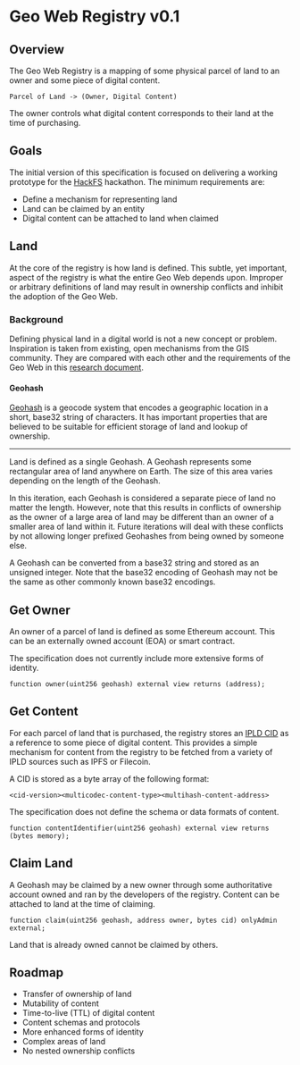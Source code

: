 # Geo Web Registry v0.1

## Overview

The Geo Web Registry is a mapping of some physical parcel of land to an owner and some piece of digital content.

```
Parcel of Land -> (Owner, Digital Content)
```

The owner controls what digital content corresponds to their land at the time of purchasing.

## Goals

The initial version of this specification is focused on delivering a working prototype for the [HackFS](https://hackfs.com) hackathon. The minimum requirements are:

- Define a mechanism for representing land
- Land can be claimed by an entity
- Digital content can be attached to land when claimed

## Land

At the core of the registry is how land is defined. This subtle, yet important, aspect of the registry is what the entire Geo Web depends upon. Improper or arbitrary definitions of land may result in ownership conflicts and inhibit the adoption of the Geo Web.

### Background

Defining physical land in a digital world is not a new concept or problem. Inspiration is taken from existing, open mechanisms from the GIS community. They are compared with each other and the requirements of the Geo Web in this [research document](TODO).

#### Geohash

[Geohash](https://en.wikipedia.org/wiki/Geohash) is a geocode system that encodes a geographic location in a short, base32 string of characters. It has important properties that are believed to be suitable for efficient storage of land and lookup of ownership.

---

Land is defined as a single Geohash. A Geohash represents some rectangular area of land anywhere on Earth. The size of this area varies depending on the length of the Geohash.

In this iteration, each Geohash is considered a separate piece of land no matter the length. However, note that this results in conflicts of ownership as the owner of a large area of land may be different than an owner of a smaller area of land within it. Future iterations will deal with these conflicts by not allowing longer prefixed Geohashes from being owned by someone else.

A Geohash can be converted from a base32 string and stored as an unsigned integer. Note that the base32 encoding of Geohash may not be the same as other commonly known base32 encodings.

## Get Owner

An owner of a parcel of land is defined as some Ethereum account. This can be an externally owned account (EOA) or smart contract.

The specification does not currently include more extensive forms of identity.

```
function owner(uint256 geohash) external view returns (address);
```

## Get Content

For each parcel of land that is purchased, the registry stores an [IPLD CID](https://github.com/ipld/specs/blob/master/block-layer/CID.md) as a reference to some piece of digital content. This provides a simple mechanism for content from the registry to be fetched from a variety of IPLD sources such as IPFS or Filecoin.

A CID is stored as a byte array of the following format:

```
<cid-version><multicodec-content-type><multihash-content-address>
```

The specification does not define the schema or data formats of content.

```
function contentIdentifier(uint256 geohash) external view returns (bytes memory);
```

## Claim Land

A Geohash may be claimed by a new owner through some authoritative account owned and ran by the developers of the registry. Content can be attached to land at the time of claiming.

```
function claim(uint256 geohash, address owner, bytes cid) onlyAdmin external;
```

Land that is already owned cannot be claimed by others.

## Roadmap

- Transfer of ownership of land
- Mutability of content
- Time-to-live (TTL) of digital content
- Content schemas and protocols
- More enhanced forms of identity
- Complex areas of land
- No nested ownership conflicts
